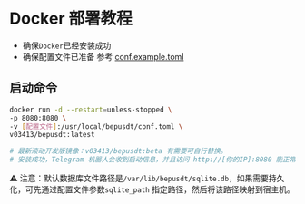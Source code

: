 # Docker 部署教程

- 确保`Docker`已经安装成功
- 确保配置文件已准备
  参考 [conf.example.toml](https://github.com/v03413/bepusdt/blob/main/conf.example.toml)

## 启动命令

```bash
docker run -d --restart=unless-stopped \
-p 8080:8080 \
-v [配置文件]:/usr/local/bepusdt/conf.toml \
v03413/bepusdt:latest

# 最新滚动开发版镜像：v03413/bepusdt:beta 有需要可自行替换。
# 安装成功，Telegram 机器人会收到启动信息，并且访问 http://[你的IP]:8080 能正常打开。  
```

⚠️ 注意：默认数据库文件路径是`/var/lib/bepusdt/sqlite.db`，如果需要持久化，可先通过配置文件参数`sqlite_path`
指定路径，然后将该路径映射到宿主机。